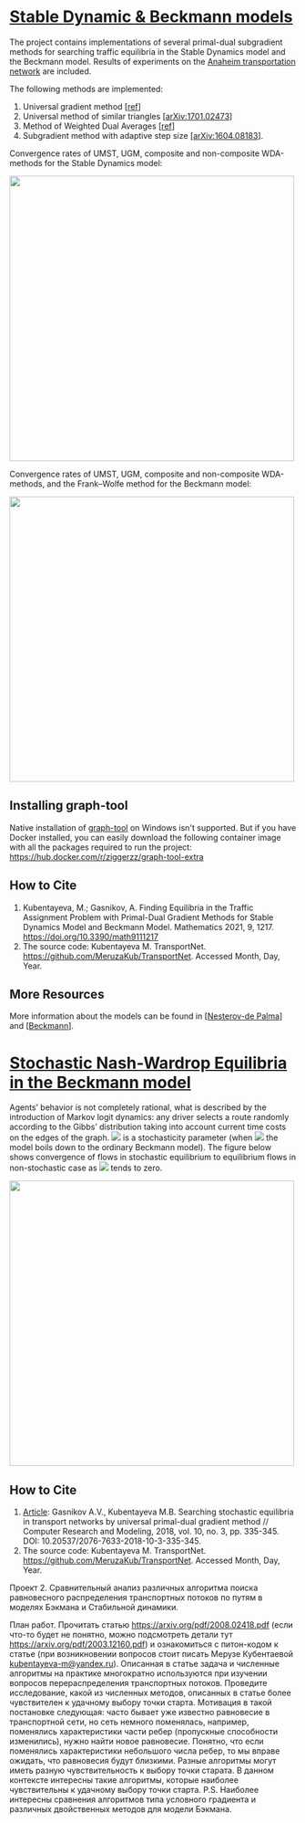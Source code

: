 # [Stable Dynamic & Beckmann models](https://github.com/MeruzaKub/TransportNet/tree/master/Stable%20Dynamic%20%26%20Beckman)

The project contains implementations of several primal-dual subgradient methods for searching traffic equilibria in the Stable Dynamics model and the Beckmann model. 
Results of experiments on the [Anaheim transportation network](https://github.com/bstabler/TransportationNetworks) are included.

The following methods are implemented:
1.	Universal gradient method [[ref](http://www.optimization-online.org/DB_FILE/2013/04/3833.pdf)]
2.	Universal method of similar triangles [[arXiv:1701.02473](https://arxiv.org/ftp/arxiv/papers/1701/1701.02473.pdf)]
3.  Method of Weighted Dual Averages [[ref](https://ium.mccme.ru/postscript/s12/GS-Nesterov%20Primal-dual.pdf)]
4.	Subgradient method with adaptive step size [[arXiv:1604.08183](https://arxiv.org/ftp/arxiv/papers/1604/1604.08183.pdf)].

Convergence rates of UMST, UGM, composite and non-composite WDA-methods for the Stable Dynamics model:

<img src="https://github.com/MeruzaKub/TransportNet/blob/master/Stable%20Dynamic%20%26%20Beckman/pics/sd_convergence_rel_eps.jpg" width="500">

Convergence rates of UMST, UGM, composite and non-composite WDA-methods, and the Frank–Wolfe method for the Beckmann model:

<img src="https://github.com/MeruzaKub/TransportNet/blob/master/Stable%20Dynamic%20%26%20Beckman/pics/beckmann_convergence_rel_eps.jpg" width="500">


## Installing graph-tool
Native installation of [graph-tool](https://graph-tool.skewed.de/) on Windows isn't supported. But if you have Docker installed, you can easily download the following container image with all the packages required to run the project:
https://hub.docker.com/r/ziggerzz/graph-tool-extra 

## How to Cite
1. Kubentayeva, M.; Gasnikov, A. Finding Equilibria in the Traffic Assignment Problem with Primal-Dual Gradient Methods for Stable Dynamics Model and Beckmann Model. Mathematics 2021, 9, 1217. https://doi.org/10.3390/math9111217
2. The source code: Kubentayeva M. TransportNet. https://github.com/MeruzaKub/TransportNet. Accessed Month, Day, Year.

## More Resources
More information about the models can be found in [[Nesterov-de Palma](https://link.springer.com/article/10.1023/A:1025350419398)] and [[Beckmann](https://cowles.yale.edu/sites/default/files/files/pub/misc/specpub-beckmann-mcguire-winsten.pdf)].

# [Stochastic Nash-Wardrop Equilibria in the Beckmann model](https://github.com/MeruzaKub/TransportNet/tree/master/Stochastic%20Nash-Wardrop%20equilibrium)
Agents’ behavior is not completely rational, what is described by the introduction of Markov logit dynamics: any driver selects a route randomly according to the Gibbs’ distribution taking into account current time costs on the edges of the graph.
<img src="https://render.githubusercontent.com/render/math?math=\gamma > 0"> is a stochasticity parameter (when <img src="https://render.githubusercontent.com/render/math?math=\gamma \rightarrow 0"> the model boils down to the ordinary Beckmann model). The figure below shows convergence of flows in stochastic equilibrium to equilibrium flows in non-stochastic case as  <img src="https://render.githubusercontent.com/render/math?math=\gamma"> tends to zero.

<img src="https://github.com/MeruzaKub/TransportNet/blob/master/Stochastic%20Nash-Wardrop%20equilibrium/pics/anaheim_error_vs_gamma_eps_1e-3.png" width="500">

## How to Cite
1. [Article](http://crm.ics.org.ru/uploads/crmissues/crm_2018_3/2018_01_07.pdf): Gasnikov A.V., Kubentayeva M.B. Searching stochastic equilibria in transport networks by universal primal-dual gradient method // Computer Research and Modeling, 2018, vol. 10, no. 3, pp. 335-345. DOI: 10.20537/2076-7633-2018-10-3-335-345.
2. The source code: Kubentayeva M. TransportNet. https://github.com/MeruzaKub/TransportNet. Accessed Month, Day, Year.

<!--- Convergence process on 10 000 iterations for Stable Dynamic model:--->
<!---![](methods_stable_dynamic.png)--->

<!---Convergence process on 8000 iterations for Beckmann model (+ Frank-Wolfe algorithm):--->
<!---![](methods_beckmann.png)--->

<!--[Anaheim_Experiments.ipynb](https://github.com/MeruzaKub/TransportNet/blob/master/Stable%20Dynamic%20%26%20Beckman/Anaheim_Experiments.ipynb) contains code of experiments on comparison of the above methods and Frank-Wolfe algorithm (only for the Beckmann model).-->



Проект 2. Сравнительный анализ различных алгоритма поиска равновесного распределения транспортных потоков по путям в моделях Бэкмана и Стабильной динамики.

План работ. Прочитать статью https://arxiv.org/pdf/2008.02418.pdf (если что-то будет не понятно, можно подсмотреть детали тут https://arxiv.org/pdf/2003.12160.pdf) и ознакомиться с питон-кодом к статье (при возникновении вопросов стоит писать Мерузе Кубентаевой kubentayeva-m@yandex.ru). Описанная в статье задача и численные алгоритмы на практике многократно используются при изучении вопросов перераспределения транспортных потоков. Проведите исследование, какой из численных методов, описанных в статье более чувствителен к удачному выбору точки старта. Мотивация в такой постановке следующая: часто бывает уже известно равновесие в транспортной сети, но сеть немного поменялась, например, поменялись характеристики части ребер (пропускные способности изменились), нужно найти новое равновесие. Понятно, что если поменялись характеристики небольшого числа ребер, то мы вправе ожидать, что равновесия будут близкими. Разные алгоритмы могут иметь разную чувствительность к выбору точки старата. В данном контексте интересны такие алгоритмы, которые наиболее чувствительны к удачному выбору точки старта. P.S. Наиболее интересны сравнения алгоритмов типа условного градиента и различных двойственных методов для модели Бэкмана.
